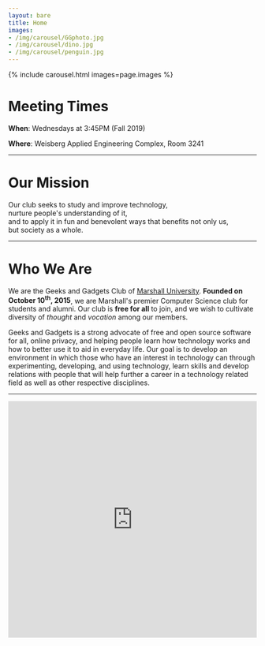 ```yaml
---
layout: bare
title: Home
images:
- /img/carousel/GGphoto.jpg
- /img/carousel/dino.jpg
- /img/carousel/penguin.jpg
---
```


<div class="container px-0">{% include carousel.html images=page.images %}</div>

<div markdown="1" class="container my-4">

# Meeting Times

**When**: Wednesdays at 3:45PM (Fall 2019)

**Where**: Weisberg Applied Engineering Complex, Room 3241

----

# Our Mission

Our club seeks to study and improve technology,  
nurture people's understanding of it,  
and to apply it in fun and benevolent ways that benefits not only us,  
but society as a whole.

----

# Who We Are

We are the Geeks and Gadgets Club of [Marshall University](https://marshall.edu/). **Founded on October
10<sup>th</sup>, 2015**, we are Marshall's premier Computer Science club for students and alumni. Our club is
**free for all** to join, and we wish to cultivate diversity of *thought* and *vocation* among our members.

Geeks and Gadgets is a strong advocate of free and open source software for all, online privacy, and helping people
learn how technology works and how to better use it to aid in everyday life. Our goal is to develop an environment
in which those who have an interest in technology can through experimenting, developing, and using technology, learn
skills and develop relations with people that will help further a career in a technology related field as well as
other respective disciplines.

----

<iframe src="https://calendar.google.com/calendar/b/7/embed?height=480&amp;wkst=1&amp;bgcolor=%23ffffff&amp;ctz=America%2FNew_York&amp;src=NDI0Z29mN2lzcDAxdDJpOHFzMWdoMnBsNWdAZ3JvdXAuY2FsZW5kYXIuZ29vZ2xlLmNvbQ&amp;color=%230B8043&amp;showTitle=0&amp;showDate=1&amp;showNav=1&amp;showTz=0&amp;showCalendars=0&amp;showTabs=1&amp;showPrint=0&amp;title=Geeks%20and%20Gadgets" style="border-width:0;width:100%;" height="480" frameborder="0" scrolling="no"></iframe>

</div>
